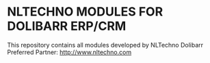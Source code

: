 # NLTECHNO MODULES FOR DOLIBARR ERP/CRM

This repository contains all modules developed 
by NLTechno Dolibarr Preferred Partner: http://www.nltechno.com